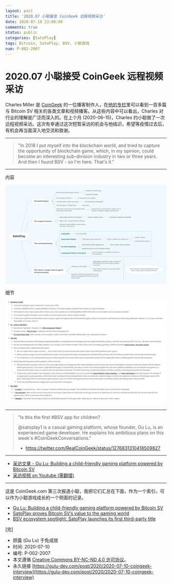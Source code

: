 ```yaml
---
layout: post
title: '2020.07 小聪接受 CoinGeek 远程视频采访'
date: 2020-07-10 23:00:00
comments: true
status: public
categories: [SatoPlay]
tags: Bitcoin, SatoPlay, BSV, 小聪游戏
num: P-002-2007
---
```


# 2020.07 小聪接受 CoinGeek 远程视频采访

Charles Miller 是 [CoinGeek](https://coingeek.com) 的一位播客制作人，在[他的专栏](https://coingeek.com/author/charles-miller/)里可以看到一百多篇与 Bitcoin SV 相关的各类文章和视频播客。从这些内容中可以看出，Charles 对行业的理解是广泛而深入的。在上个月 (2020-06-15)，Charles 约小聪做了一次远程视频采访。这次有幸通过这次短暂采访的机会与他结识，希望等疫情过去后，有机会再当面深入地交流和致谢。

------

> "In 2018 I put myself into the blockchain world, and tried to capture the opportunity of blockchain game, which, in my opinion, could become an interesting sub-division industry in two or three years. And then I found BSV - so I'm here. That's it." 

------

内容

![内容](./images/interview-script-1.jpg)

细节

![细节](./images/interview-script-2.jpg)

------

> "Is this the first #BSV app for children? 
>
> @satoplay1 is a casual gaming platform, whose founder, Gu Lu, is an experienced game developer. He explains his ambitious plans on this week's #CoinGeekConversations."
> - https://twitter.com/RealCoinGeek/status/1276831310418509827

------

- [采访文章 - Gu Lu: Building a child-friendly gaming platform powered by Bitcoin SV](https://coingeek.com/gu-lu-building-a-child-friendly-gaming-platform-powered-by-bitcoin-sv/)
- [采访视频 on Youtube (需翻墙)](https://www.youtube.com/watch?v=W7bZYM2ow_w)

------

这是 CoinGeek.com 第三次报道小聪，我把它们汇总在下面，作为一个索引，可以作为小聪游戏成长的一个侧面的记录。

- [Gu Lu: Building a child-friendly gaming platform powered by Bitcoin SV](https://coingeek.com/gu-lu-building-a-child-friendly-gaming-platform-powered-by-bitcoin-sv/)
- [SatoPlay proves Bitcoin SV’s value to the gaming world](https://coingeek.com/satoplay-proves-bitcoin-svs-value-to-the-gaming-world/)
- [BSV ecosystem spotlight: SatoPlay launches its first third-party title](https://coingeek.com/bsv-ecosystem-spotlight-satoplay-launches-its-first-third-party-title/)

[完]  

- 顾露 (Gu Lu) 于免成居
- 时间: 2020-07-10
- 编号: P-002-2007
- 本文遵循 [Creative Commons BY-NC-ND 4.0 许可协议](http://creativecommons.org/licenses/by-nc-nd/4.0/)。
- 永久链接 [https://gulu-dev.com/post/2020/2020-07-10-coingeek-interview](https://gulu-dev.com/post/2020/2020-07-10-coingeek-interview)
